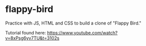# flappy-bird
Practice with JS, HTML and CSS to build a clone of "Flappy Bird."


Tutorial found here: https://www.youtube.com/watch?v=8xPsg6yv7TU&t=3102s
